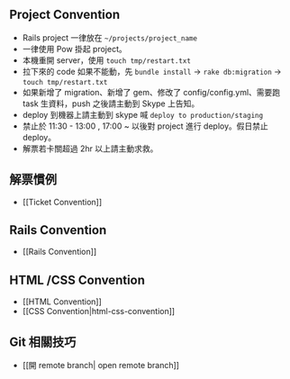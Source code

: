 ## Project Convention

* Rails project 一律放在 `~/projects/project_name`
* 一律使用 Pow 掛起 project。
* 本機重開 server，使用 `touch tmp/restart.txt`
* 拉下來的 code 如果不能動，先 `bundle install` -> `rake db:migration` -> `touch tmp/restart.txt`
* 如果新增了 migration、新增了 gem、修改了 config/config.yml、需要跑 task 生資料，push 之後請主動到 Skype 上告知。
* deploy 到機器上請主動到 skype 喊 `deploy to production/staging`
* 禁止於 11:30 - 13:00 , 17:00 ~ 以後對 project 進行 deploy。假日禁止 deploy。
* 解票若卡關超過 2hr 以上請主動求救。

## 解票慣例

* [[Ticket Convention]]

## Rails Convention

* [[Rails Convention]]

## HTML /CSS Convention

* [[HTML Convention]]
* [[CSS Convention|html-css-convention]]

## Git 相關技巧

* [[開 remote branch| open remote branch]]